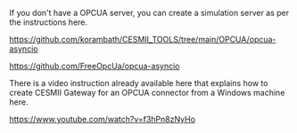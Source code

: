 If you don't have a OPCUA server, you can create a simulation server as per the instructions here.

https://github.com/korambath/CESMII_TOOLS/tree/main/OPCUA/opcua-asyncio


https://github.com/FreeOpcUa/opcua-asyncio


There is a video instruction already available here that explains how to create CESMII Gateway for an OPCUA connector from a Windows machine here.

https://www.youtube.com/watch?v=f3hPn8zNyHo



